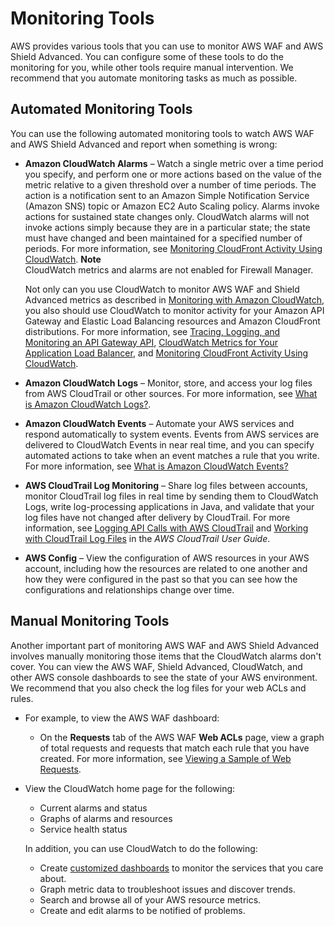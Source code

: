 # Monitoring Tools<a name="monitoring_automated_manual"></a>

AWS provides various tools that you can use to monitor AWS WAF and AWS Shield Advanced\. You can configure some of these tools to do the monitoring for you, while other tools require manual intervention\. We recommend that you automate monitoring tasks as much as possible\.

## Automated Monitoring Tools<a name="monitoring_automated_tools"></a>

You can use the following automated monitoring tools to watch AWS WAF and AWS Shield Advanced and report when something is wrong:
+ **Amazon CloudWatch Alarms** – Watch a single metric over a time period you specify, and perform one or more actions based on the value of the metric relative to a given threshold over a number of time periods\. The action is a notification sent to an Amazon Simple Notification Service \(Amazon SNS\) topic or Amazon EC2 Auto Scaling policy\. Alarms invoke actions for sustained state changes only\. CloudWatch alarms will not invoke actions simply because they are in a particular state; the state must have changed and been maintained for a specified number of periods\. For more information, see [Monitoring CloudFront Activity Using CloudWatch](https://docs.aws.amazon.com/AmazonCloudFront/latest/DeveloperGuide/monitoring-using-cloudwatch.html)\.
**Note**  
CloudWatch metrics and alarms are not enabled for Firewall Manager\.

  Not only can you use CloudWatch to monitor AWS WAF and Shield Advanced metrics as described in [Monitoring with Amazon CloudWatch](monitoring-cloudwatch.md), you also should use CloudWatch to monitor activity for your Amazon API Gateway and Elastic Load Balancing resources and Amazon CloudFront distributions\. For more information, see [Tracing, Logging, and Monitoring an API Gateway API](https://docs.aws.amazon.com/apigateway/latest/developerguide/monitoring_overview.html), [CloudWatch Metrics for Your Application Load Balancer](https://docs.aws.amazon.com/elasticloadbalancing/latest/application/load-balancer-cloudwatch-metrics.html), and [Monitoring CloudFront Activity Using CloudWatch](https://docs.aws.amazon.com/AmazonCloudFront/latest/DeveloperGuide/monitoring-using-cloudwatch.html)\. 
+  **Amazon CloudWatch Logs** – Monitor, store, and access your log files from AWS CloudTrail or other sources\. For more information, see [What is Amazon CloudWatch Logs?](https://docs.aws.amazon.com/AmazonCloudWatch/latest/logs/WhatIsCloudWatchLogs.html)\. 
+ **Amazon CloudWatch Events** – Automate your AWS services and respond automatically to system events\. Events from AWS services are delivered to CloudWatch Events in near real time, and you can specify automated actions to take when an event matches a rule that you write\. For more information, see [What is Amazon CloudWatch Events?](https://docs.aws.amazon.com/AmazonCloudWatch/latest/events/WhatIsCloudWatchEvents.html)
+ **AWS CloudTrail Log Monitoring** – Share log files between accounts, monitor CloudTrail log files in real time by sending them to CloudWatch Logs, write log\-processing applications in Java, and validate that your log files have not changed after delivery by CloudTrail\. For more information, see [Logging API Calls with AWS CloudTrail](logging-using-cloudtrail.md) and [Working with CloudTrail Log Files](https://docs.aws.amazon.com/awscloudtrail/latest/userguide/cloudtrail-working-with-log-files.html) in the *AWS CloudTrail User Guide*\. 
+ **AWS Config** – View the configuration of AWS resources in your AWS account, including how the resources are related to one another and how they were configured in the past so that you can see how the configurations and relationships change over time\.

## Manual Monitoring Tools<a name="monitoring_manual_tools"></a>

Another important part of monitoring AWS WAF and AWS Shield Advanced involves manually monitoring those items that the CloudWatch alarms don't cover\. You can view the AWS WAF, Shield Advanced, CloudWatch, and other AWS console dashboards to see the state of your AWS environment\. We recommend that you also check the log files for your web ACLs and rules\.
+ For example, to view the AWS WAF dashboard: 
  + On the **Requests** tab of the AWS WAF **Web ACLs** page, view a graph of total requests and requests that match each rule that you have created\. For more information, see [Viewing a Sample of Web Requests](web-acl-testing.md#web-acl-testing-view-sample)\.
+ View the CloudWatch home page for the following:
  + Current alarms and status
  + Graphs of alarms and resources
  + Service health status

  In addition, you can use CloudWatch to do the following:
  + Create [customized dashboards](https://docs.aws.amazon.com/AmazonCloudWatch/latest/DeveloperGuide/CloudWatch_Dashboards.html) to monitor the services that you care about\.
  + Graph metric data to troubleshoot issues and discover trends\.
  + Search and browse all of your AWS resource metrics\.
  + Create and edit alarms to be notified of problems\.